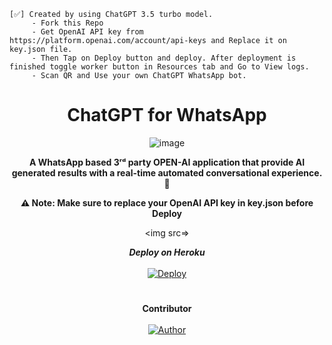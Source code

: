 ```
[✅] Created by using ChatGPT 3.5 turbo model.
     - Fork this Repo
     - Get OpenAI API key from https://platform.openai.com/account/api-keys and Replace it on key.json file.
     - Then Tap on Deploy button and deploy. After deployment is finished toggle worker button in Resources tab and Go to View logs.
     - Scan QR and Use your own ChatGPT WhatsApp bot.
```
<div align="center">
<h1><b>ChatGPT for WhatsApp</b></h1>

![image](https://user-images.githubusercontent.com/94374721/224017100-67d77397-c6bf-4d8f-87b4-bddce74d8fac.png)

**A WhatsApp based 3ʳᵈ party OPEN-AI application that provide AI generated results with a real-time automated conversational experience. 👾**

**⚠️ Note: Make sure to replace your OpenAI API key in key.json before Deploy**
     
<img src=>

***Deploy on Heroku*** </br></br>
[![Deploy](https://www.herokucdn.com/deploy/button.svg)](https://heroku.com/deploy)
#
**Contributor** <br><br>
<a href="https://github.com/I-am-ALPHA"><img title="Author" src="https://img.shields.io/badge/Author-A L P H A-blue.svg?color=54aeff&style=for-the-badge&logo=github" /><br>

</div>
